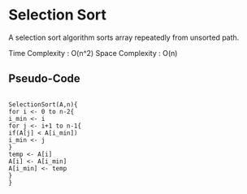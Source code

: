 # Selection Sort

A selection sort algorithm sorts array repeatedly from unsorted path.

Time Complexity : O(n^2)
Space Complexity : O(n)

## Pseudo-Code

```

SelectionSort(A,n){
for i <- 0 to n-2{
i_min <- i
for j <- i+1 to n-1{
if(A[j] < A[i_min])
i_min <- j
}
temp <- A[i]
A[i] <- A[i_min]
A[i_min] <- temp
}
}

```
